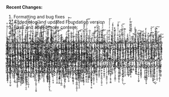 **Recent Changes:**
1. Formatting and bug fixes
2. Added blog and updated Foundation version
3. Fixes and added more content
4. ...

h̢̞̯͍̪̜̲̱͎̍͗͂̃̈́̀̊ͦͧͣͯͧͮ͗̂͜ą̡ͦ̍̀ͮ͋̽̅ͤ̽́ͣͨͪͣ͒ͮ̔̏͜͟͏͓͉͉̳͖̲̻͕hͯ̓̊̏̄͊̔̌̓ͦͬͥ̽̈̈́ͦ͊̄̚҉̬͕̠̱̙̀͠͠a̶̬͕̟͓̠̜̘ͥ̅̆ͮ̍ͥ̍̒̔͂̊ͯ̔̈́̓̍̀͝ĥ̢̢̝̤͍͙̤̙̳͇ͤ̈̈ͅa̴̡͕̞̹͚̖͕̙̘̠̞͖ͣ̎͂ͣ͛̈́h̴̨̯͔͍̻̹̼͔̥̬̣̟͈̱̻̹̦ͨ̑ͭͯ͌̄͐ͤͩ̒ͣ̑̑ͦ́͢a̵̴̮̯̤̟̼̖͕̣̦̍̽͋̿͛̀ͧ͊̈̃ͨ͟͝h͇̮̬͎̙͓̝̙̦̻̯͎̯͕͍̒̈ͬ͂̄̈͊͐̇͑ͦ̾̇͛ͤ̅ͣ́ͪ͜͝aͮͩ̇̔͒ͨͧ̄͌ͬͬͬ̈́̈́̐̀҉҉̤̱̯̟̼̗̪̮̥͖͉h̳̹͍̩̪ͨ̃̉̈͛͘͘a̸̢͌̊̇̄̅͊̋ͤͬ̐ͬ͛͌ͫ̆̀̆̍̕҉̲̬̘̫͉̰͍̤̱h̶̛͖̱͈͔̙̮͚̪̪̱̝̭̝͇̻͇̯̍̿̆ͬͧ̐̆ͩ̾̓͂̈́ͫ͋ͬ͞ͅa̛̛͔͉̘͇̮̣̠̯̦͈̩̹͌ͨͫ̔ͮ̓̆̎̓̓͒͑̚ͅh̆͐ͨ̋ͤͩͦ͡҉̛̰̪̙̜̯͚̟͍̳͔̮̰͚̩͟a̷̖̼̹̩̩̪̤̠͙̙̩̥̜̼ͫ̏ͥ͊ͥͯ̊̈́ͬͩ͝͡h̴̬̠̗̞͈̲̞̝̋ͮ̂̇̈́̅̆ͤ͒̅ͨ̂͘͟͠ąͣ̃̈́̿ͫ̌ͭͩ̅ͧ́͏̗͇̖͓̺̪̫̤͙͈̮̣͚͉͔̬͎̪hͦ͒̾̈̈ͥ̇͗͋҉̵̛͏̙̘̘̝͕̜̼̞ą̸̬͙͓̝̭̰̬̯̰̗̝̅̄́ͩ̂̈́̀̂̓̔̈̀̂̉̒̀ͫ́̚̕͠h̤̭̳͔͓͉͓̭ͨͬ̄̌̏ͫ̄͗͌͜͡͡͞ͅa̧̛̭͖̹͖͉̖̤̦͉̗͒̽̀ͮͪ̽ͅh͂ͯͭ̈͊͆̈́҉̬̙̖̹͓͇̬̠̮̥̙̟̘̪̣̠̩ͅą̵͍̭̪͉͖͇̥̼͓̭̲̹͓̪̤̖̦̤͗͗͗̈̂ͭ̃̈́͡͞h̴̳͔͓͖͙̺͇̥͕̖̯̭̾͛ͨͧͩ͑̂̍̎̓̉ͯ͑ͯ̓ͮ́ͯ̚͠ͅͅa̼̙͚͙͍̤͓̲̩ͬ̔͑͌͋̋́͢h̳̱̮̞͕̍͑͗͂̅ͣ̓̉̇̒͂ͬͥ̑͌͢a̢͔͙̬̓̏̈ͭ̾ͬͭ̓͑̇̅̍́͢h̢̯̝͕̹̬͍͓̫̟̬͎̲̙̭̹̳̲̔̓̓̀ͩ͑̉̚͡͡ạ̡̧̛͖̮͕̜̠̪̺̫͈̪̈́̑͂ͪͩ̈́͘̕ͅhͦ̈́̓ͦ̇̊̿̄ͮ̽ͮ̊̓҉̴̧̟͇̰͉̼͈̦̭̺̀͟ͅa̵̭̥̝͙͑̇͗̈́ͭ̏͐́ͧͪ̅̍ͬ̾͆ͭͤ͂͠͞h̨̞͔͓͎̦̤̳̙͎̠͓͎͖̰̮̝̯͖̃̌̆̽̓͟a̶̘͎̱͈͎̟͍͑̓̓̒ͧͦ͟͝h͓͍̯̱͚͔̭̐ͮͦͣ̎̌͒͜͠͡ͅa̒͆̍ͨͫ̍ͥͣ̎̓̆͌̇͆̈́̈́̚̚̕͏̥̗̬̘̪̺̦̤̖̤͓̪̻͕̹̙̭h̴̸̨̯̯̝͍̓͗̆ͭ̓̀̐̐̔̅͐̋͢a̴̛͌̐ͤ̎̋̊̋̐͛ͤͫ̊ͧ̉͋҉͏̖̤͉̗̮͔̺̻̠͕̯̞̯h̷ͫ̋͒̂͆͏͞͏͍̰̖͎̫̠̞̺̥̦̜͇̮a̖̖̣̝̠̮̣͕̝̼͇̮͚̺͓̯̼̒̑ͪ̓̇ͤ̇̇ͬ̕͠ͅh̶̡̲̰͎͙̞̥̞̰̿ͯ̏̓͆ͭͣͤͥ̓͗͗̾ͤͤ́̄͞a͛̒͂̂̈͊̽̅̅͗̍̋̊̎ͯ̐̽́̚҉̡̰̹̲̦̥͍̮͇͍̱͖̠͍͕͘h̸̫̯̗̩͍͉̫̹͚̬̟̜̖̹̦̽͋ͤ̔ͬͭ̿ͯ̀́̚ͅa̶͙̯̰̪̹̼̯̜̭͙̯͂̋̄̽̐̿̍ͨͥ̉ͣͧ̋͌ͦ́͞ͅh̵̝̯͙̘̦̖̰ͥͣ̑̐͂ͮ̿͑͡a̧͈̝̘̯͚͇̝̼̣̝̯͕͚͊ͫ͐̈́̒͐͒ͮͭ̅ͥ͘͘͢h̸̺̪͍̦͎̑̆̅̽̇͒ͭ̇̈̀̎͒͘ą̵̨̗̫͕̬̙̝̰̿͒̋ͭ͘ḧ̡́ͮͭ̂ͭ̓ͣ͊͗̊ͯ͐̄ͨͩͭ̽͟͏͈̣̭͓̰̟̦̻͇̲̫̣́ả̝͕͓̻̬̝̞̿ͦͧͬ̚͠ͅͅhͬ̔̇ͥ̄̅̌͐́̄̌̎̓͏̧̫̱̲̳̮̺͔͉͎̜̪̩̺͟a̴͍̹̲̹͇̙͔̯̩̝̦̿̎̉̅ͫ̂̕͟͟͡ḥ̵̮̫̥̝̬̩̙̜͇͚̞̖͋̅̔͂͊͒̆͠ͅa̛̛͍̺̭̫̪͙͓̲̘̋͌̅͛ͤͧͥ̚ͅh̨̟̜͇̖̦̯̫̤̩ͦ͋̊̎́͢a̧̢̗̞̰̝̤̰̭̙̠̼̠ͭ̐͗ͮ͡͠ͅh̶̨̺̞̬̝͚̝͍̙͈͍͍͙̜̠̼̍̌͗͂̇̾ͯ͡a̵̒ͮ͐̓̈́҉͜҉̛̦̭̱̠͓̬̲̲̺̖̬̣̝͇̺ͅh̍́̓ͦ͋̀̓ͭ͐ͫ͗͏̴̨̣̫̣͓̲͇̮̦̞̫̲̗͜a̷̼̳̯̣͕͔͈͉̪͍̪̱̼̬͈̫͍̥ͬ̆̐̉ͫ͛̕ḧ͊͐̍̎̅͠͏̘̲̟̰̭̳̗̭͍̜ȃ̶̢̛̇ͣ͒̿͐̿͛͠҉̫̖͕̟͈ͅh̸̸̸̪̮͍͕͖̖̻̥͈͈̪̦̻͈̜̯̊ͮͦͧ̄͗̍̎̍͜͞aͧ͋ͦ̎̌̄̒̍̀͒͂̑̃ͫ̋̋͘͘͢͞͏̳̳̙̤͉̗̪̙̹ȟ̸̨̰̫͍̖̪̖̘̖̳̣̹̞͕̼̦̍ͩ͛ͫͨͮ̄̾̑̆̇ͫ̂͒̕͠͝a̻̲̺̦͊̈ͫ̏̎̈̉ͧͯ̿̈́̈́̓ͮ̎̐̋̇̆͡ĥ̨̛͍̭͙̤͖͉͛̂̎̃̈ͧͫ͊̍̑̾ͨ̑̾̀̚̚͡ͅà̸̢͇̣̱̘̻̣̞̝̆ͮͭ͒ͩ͟͞ͅͅh̏̒͌̑͑̒̏͏͖̦̘͎̻̻̼̭͜͢͠a̵̭̲̞͖̳̦̘͓̣̗͉ͪ̌͌͌ͥ͘ḩ̖͇̜̱̀̇͑̓ͮͬ̋͊͗̂̄́̚ā̸̛͔̫̹̜̺̩̥͙̟̘̳̼̼̹ͥͩ̇̃ͪ͆͂͂̇ͩ̌̎̽͆̓̇̚̕͘h̶̷̤̙̯͙̏̏̏̅̓ͮͧͯ̃̍͗ͬ͠ã̙͙̫͉̲͓̥̯͙͈̙̹͗͌̅͌̾ͨ̚͘h̷̨̫̳̲̠͔̺͉͙͕̦͔̖̾̆͒̑͌̃̅ͨ̽ͬ̈́ͬͦ̇̉͑͡͝͡a̴̧̡̨̘̥̮̰̞͎̼̲ͣͭ̾̓́͆̏̃̌ͦ̒̉̊̈́͆̌ͭh̴̡͈͍̝͖͍̼̝̹̖̦̩̗̝͚̖̹̆̂͐͠a̧̤̘̖̻̘̱̗̖̙̙͖̮̘͍͕̼͚ͩͪ͗͑̔̒̃́͜͢ḩ̢̡̘̖̻͎͇͓̯̲̺̯̹͎̜͎̱̟̥̘ͧ͋ͭ͋̽̄͡ͅå̭̣͕̙̦̪̞̦̘̻̞͓̻̦͉͕͓̍͐̉ͧ́̍̏ͤͨͫ̌͆̚͜͝͡͠ͅh̵̃̇ͥ͌͋ͯ͗̋̽̍̂̒ͪͭ̌ͣ͗҉̴͉͎̯͕̲͍ͅą̴̷̩͕̣̘̫̯͋̒̌̓ͥ̐͡͝h̸̨̡̗̫̙͉̲̳ͦͣ͒̋͂͛͘͞a̢̡̛͍̻͚̬̗̜̜̝̭͇̗̖͙ͬͨͥ͌̈̎h̸̡̓̐ͣ̊̌̅̈͡͏̣̜̩͈̞̳â͊ͦ͌͌̄͐̈́̒̂̕̕̕͏͉͙̮̝̲̦̮̣̖͚͎̤̗̘ͅh̸̘͍͎̬͍͈̖̟̬̼̥̔͌́ͨ͌ͯͦ͒̓ͩͩ͟aͯ͋̍̊͡͏̴̲̱̤̬͎̹͈̝̖̮̭͉͚̥͖͈͚̖́h̛̘͕͕͉̯̺̠̺̻̯͍͕̞ͨ̈́͆͐̊̉̃̓ͧ̀̚ă̢̛͉̟̥̼̪̰̱͙͕̖͔̹̜͙̭ͥ̄̎ͮ̄͛̓ͫ̀͘͠ḫ̨͙̭̺̇ͤ̑͒ͦͤ͐ͬ̆̃a̼̜̣̳̻̪͎ͩ̐̿̑ͮͩͤ̊͂ͯ̾ͧ̈́ͥ̍̍͛̐́͟h̸̫̩̤͙̰͖̫̮̻͔ͮ̇͒̈́̌ͧ̋͋̃ͥ͛̈͛̏̕͟aͬ̆͆̌ͮ̽̎͐̅̌̅̆̓̆͋͆̇̕͏҉̙̺̟̤̺͙̣̬͙̘̺͖͔̲̤̬͇h̴͓͕̝̞͓̰̼͈̤͈̠̱̰̬̥̜̮̠͋̊̋̒̂̌̅͞ͅǎ̷͒̈ͬ̎̽̑ͬͮ̓ͬͭ̅̊̽ͪ̔̚͞҉̘̺̦͕̻͔͍̲̬̟̤̰͎̱͔ͅͅḧ̛͎̘͔̠̤̼̳͚̰͕̹̙͕́̍͌͂ͤ̕͜a͍̳͕͍̪̭͚͈͚̭̝̻̙̤ͭ̅͆́̋͗̈ͩ̍͒̽̊ͣ́͞͝ͅh̽̀̌͌̆̾̇ͮ̆ͯͤͤ̐͝͠͏̶̷̺̬̘a̸̡͖̞̩̠̰̳̯͙̳̦̠̍̎́̑́͛́ͣ̔ͅͅh̵̢̨̦̺͖̬͖̜̦ͧ̅͊ͯ̔ͥ́͝a̷̢̨̫̥̞͔͙̝̞̰̯̒̇ͬ͜h̡ͩ̿ͤ̿͊̄ͪ͋ͧ̍̅͏̮̜͍̤͓̭̘̜͓̮̟̦a̴̫̖̘̫͇̰̭͎͎̭̩̦̱̯͍͔͑͂̊ͦ̇̌̀ͪ̄̂͒͊̽̌ͧ́̚̚h̷̷̙̮̹̹̼̞̬̲͍̮͎̠̪̤̔̓͊͜͝a̧̢͉̼̜̗̞͔̠͈͉͙̾͒̾̀̍ͯ́́ͭ̀͠͝ͅh̡̦̰̻͕͔͔͓͕̬̬͎͖́͋͌̽̎̃̑ͦͪ̑̐̑̏̀̃ͣ͗́͒͞͞a̵͗̎̌̓̂̌̐̚͏̦̬̖̬̺̣̠̦̗͈͙h̷̦̫̩̻̱̼͖̥͉̲̻͖̤̫̼ͬͯ̈́͆̋͆͊ͨ̑͒́͘à̧̯͍͇̥̣̂ͨ̀̎̀h͚̼̰͍͓̠͚̤̜̩̪͛̉͂ͯͫ̒̃͋͘͜a̵̝̺̯͙̝̠͓̦̺̟̝͎̱̤̺ͥ̇ͫͭ̾ͤ̈́͌͌͂ͤ͒̋̎h̲͙͉͕͚̲̱͉ͬͭͧ̒ͧ̐ͨ̓ͥ͌ͥ͢͟͡ͅa̡̤̗̠̩̥̯̾̆ͫͧ̄̃͛̂͂̓̾ͭ̐̍͢͝ḣ͇͎͔͍̠̳̫̱̻̖̩̘̿̾ͯ́͌̅̓̔͊̕͠ͅa̷̵̳̲̳̣̥͚̖̣̙ͪ͌̋̃̎͛̋ͫͮ͊̋̔ͫ̾̀̽̆h͈̗̤̘̖̗̜̞̜̙̖̯̏̓̽̉ͧ̂̓̉ͨͫ́̚͜a̩̩̣ͥ̆̑̄͗̿̉ͭͭͫ͛ͣͥ̓̎̆͘͜͝h̶̪̝̝̲̺͖̲̹͕̲̦̎̂̔ͮ͗͌ͤ͒͊̌̚̕͜a̢̛̫͕͇̩͚͎ͫͨ̈́̽̾̌ͣ̂̉ͣͧ̄͒ͤ̿̀͜͠ḩ͖̣͚̤̬̜̯̼̙ͭ͛̎̾̇̌̀́͢͡ą̬̳͔̲̤̩̥̥͚̒͐̐ͭh̨̧̬̱̻̯͚̪̼͔̤̲̩̝̦͈̦͂̈́͋͗̅͐̿̎͛̀͘͠ä̶̶̳̟͙̳̼̰̤͍̫̤̩̟͉̦̻̜̤̞̐͛ͬ̃̉ͪ́͢ͅh͍̭̣̹̑͐̾̾ͤ͐̽̾̓̓͆͘͟a̴̢̨̨̱͈̱̫̦̫̿̾͗ͫͦ͋̔͛̇̊ͤ͛h̵̸̢̝̪̥͈͑̉̆̃͊ͣ̋ͫͭͦ͘aͪͮ̍̎̈҉̴̡̘̝͉̹̱̬͈̕͢h̥͍̥̘̗̲̲ͯ̐ͥͣ̍̇̈́̅ͬ̓ͭ̔͗̍͑͋́́ͅa̱̱̙͕̟̙͔̻̤̫̖̹͐͐̈́̅̎̀̓̾̉̃̉̌̀̒͒̚͜͠ḩ̷̟͇̟̪͇̞̪̣͍̬̆ͤ̊̅ͧͬͨ͆ͭ̈͋̓̏̾ͯ̀̊͞a̷̡̞̟͚͖̝̱̼̺͊̇͛ͥ͗̍̽̅ͣ̽ͫͬ̓̕̕͢ḫ̶͔̣͚̦̬̠̥̝͈̦̖͓̮͚͕̯̂ͨͩ̈́ͩ͒ͣ̿̋̍͗͛͂̕a̴̺͎̟̗̹̘̰̝͍͍̥̤̫̞̞͈̲̓ͤ̏͋̂ͯͬ̇ͨ̅ͣ̔ͥͫ̅͆́̚͞h̸̸̡͇̭̘̙̻͙̞̪͉̺̤̽̈͑ͯ͒̽͆̋ͥͧ́͡ȃͤ͑̀ͥͫͧ͛ͤͨ͆̾ͥ͛͂ͣͧ͝͏̨̼͚̯͕̤͔̹͚͎̤͍͘͢ḩ̸̳̯̩̤̻͐ͥ̓ͭ̂ͫͤ͌̊͗͊̓͜ͅaͩ̎ͫ̄̽͂̓͑̈́̾̂͏̵̧̨̖̥̼̜͇͞h̶̓ͤ̅̇̀̓̋̓͑̈́̾̋́ͣ͒̋͌ͯ̚҉̨̣̰̘͙a̛͑͒̏̇̋̅̔̎ͩͯͣ̄̎̈ͥ̓ͨ̚͏̗̘̺̳̰̱ͅh̨̛̀̈̒͊ͥ̓ͪͪ̎ͩ̀̃̇͏̗̲̼̺â̶̛̟̝̹͖̻̟̯̺̹̘̪̺͕̄ͫ̈ͣ̌ͅͅh̗̲̺̥͖̤̩͍͔̬̘̬̯̗̬̜̮͇̆̿̃̿́a͋ͬ̉̈́̐ͤͧ̂͛̓̆͌͒̒̄͏̶̳̳͓͍̹̰͎̠̕̕h̟̲̠͕̪̥̣̞̤̹̠̲̀͗͌̽ͦ̃̈́̒̚̕͠ͅa̙͚͖͕̟̗̪͇̱̭͕̔̾́̍͌ͧ̒̏ͥ͛̈͛͋̀͟ḩ̢̜̯̟̫̎̽̑́ͪ͑̏̾ͧ̊ͭ͛ͯ̈́̀͞à̵̻͇̯̫͙͔̦͔̬̩͚̠̖̯̝̫͚ͩ̒͊̽ͪͪ̀͢͞͠h̸̿̈́̾ͩ̈́̔̐͊ͦ̈̂͝͏͙̰͈̬͓̻̼̠̰͇̣̘̮͎a̴̴̡͆ͩ͑͛ͤ͆̊̒͟҉͔̥̲͔̣h̬̝͉̥͓͓̝̐ͤ̒̋͗ͪ̔͌̑͂ͪ͌̂̎̓́̀͢͠ͅâ̵̪̫̰̹͈͖̭̮͓̖̝͍̫̙̜̭̬ͬ̏ͪͩͪ̂̐͆̅͟ͅh̴̸̴̻̝̗͇̤͈̳̘̱͎͓̙̮̳̺̞̠̹͉̔ͨ̏̾ͧ͌̐͑̇̏́a̡̪͔̠͍͉̥͔̫̝̰͒̽̅ͨͫ͊̕ ̛̞̬͍͕̥͈̹̥͔͈̖̭̎̔ͭ̿̽ͩͩ͗ͭ̌̀ͅb͗ͫͥ̆̆ͬ́͊̂̓͗̽͊̈́ͤ̆̆̚҉̟̩̖̰͚̝̕͝ą̵̶̰̱̩̲̝̹̪̞͈͙̩̳̰͉̜͔̰̣͗ͧ͌̓z̧̊ͫ̊̓̍ͣ̽͘͏̨͔̲͍͈̩͙̖͇̭̘̗̗̝͓̤̹͞į͊ͬ͌ͫͭͩͯͪ͋̏̐̐̚͏͏̳͉̗̞̖̮̭̀̕n̴̴̫͙̬̠̬̳͖ͪͪ̐̾͘͟ͅg̴̥̖̞̝̖̯̜͕͓̺̦̯͖͉̙͍͉͑̐̏̀ͤ̕͞ͅä̷̷̧̲̯̩̪̻͖̩̈́̌̓ͦ͐́͢a̵͗̋̆̈ͧͧ̾̚͡͏͓͉̤͙̻̤͓̝̹̫ǎ̷̷̷̢̲͍̗̖̠̝͍̞̱̰͊͊ͧ̐̍̆ͥ̊ͦ̾͐̈̄̃̊͐ͧ͞b̸̷̸̨̻̹̖̮͈͂ͤͪ́̅̊̓̚͝ͅa̢̝̬̦̜̣͔͉̺̥̩͙̻̣̰̜̽́̌̍͂̄̏̏̇̄͋́̒ͨ͞͝͡ͅz̵̡̯̠̱̮͎̦̺̳̖̖͕͕̜̗̺̥̄̓̍̈̿iͣ̌͐ͫ͐ͤ͂̉̌ͦͣ͐͆͊̏̈̚͏̷̷̲̺̟̞̺͔͚̞̤̻̞̣̙͘͢n͆̍̂̍̋̆͆̈ͦ̓ͧ̿͝͝͏̷̖̻͕͙̺̱̥̣̟̳̬̩̤̜̜̫̞̖ģ̭̮̤̰̠̫͎̞̠͍̪̼͎̩̪̯̮̣̬͒̓̒ͧͪͩͬ͒ͮͭͩ́̂͋ͭ́̉ͩ͡ą̡̜̞̥̯̰͕̯̝̫͕ͭ̐͆͋̑ͧ͊̊̈́̋̈́ͬ̚͡aͧ̔̈́̀̇͜͏̱̤̯͕̲͕̥̮̟̭̮̩̀͟ͅa͐̈́̽ͮ̉̾͌ͦ̿ͪ̔̃ͩ̄ͣ̃̚͝҉̯̜͔̹̘͉̗̬̻͎͉̜̘̳̝̩̤̠̗͝͝b̷̢̜̼̲̘̫͇͔͚͎̿̏̏̆̅ͤ̈́ͤ̒̉̎̿̚̚͘͟ä̛̰̱̮̳̠̦̘̒̂ͤ͑̑̿͑̇͗ͣ̇͘z̷̷̧̬̰̱̹͖̫͚̳̹͇͂͆͌͒͂̈ͥ̉̽̾̀̚̚͞ĩ̸̜̲̪̫̭͙͔͛ͦ̐ͬ̌̈́̉̓́nͧͨͨ̏͏̶̢̭̙͎̼̮͈͎̥̙͕͉̹̘̝͟͞g̸̸̵̮͉̟͍͕̯̊̄̎̓͊͡ą̵̝͍̞͈̠͙̼̜͉͖̙̙̬̹͉̫̍ͯͯ̓͆̇͌̿ͦ̐͘͠ͅͅå̸̲̤͈̯̞̮͈͚̹̙ͬ͑ͦ̓̈́͛̌̔ͭ̾́̌̎̂͂ͦ̚̕͞a̬̖̼̫̳̪̱͑͋ͨ̓̒̋͘̕͟͟b̨͂ͨ͑̀̂͞҉̨̦̖̜̲a̍̅ͦ̅̍̓͛̉̃ͦ̓̿̌͏̝̮͎̗̼̺͈͚̺̜̟͍̠̬͟z͆̎ͩ͌̃͒̃͏̱̮͈̦͚̟̗̬͔̲͉͙̼̥̕͢ĩ̂̎̌̍̽ͣͯ͒̒ͤͦͤ͂͘͢͏͓͖̼͖̠̙̲̩̖̜̣̖̹̤̙̀̀n̴̗̫̪̻͕̠̥̺̺̩̫͕̱̻͕̦͙̯̊̆͒̒̂ͩ̾ͮͩͯ͒́̀̚͡ĝ̡̮̰͔̯̄͊ͫ͊͂̀̐̉́ȧ̵͖̲̜̣͍̼̠͍ͤ̾̍͌̃͛ͥ̃̾͛͑̆͡a͚͍̯͈͚̝̥̫̳̟͉̯͙̐̑̇̾̂͋͒̋ͪͤ͂ͣ̉ͤ͊ͤ̆͘͟͠a̷͎̪̹̟͚̞͈͎͊͑̾̃ͯ͌̕b͌̓ͩͥ̎͋̊͆͏̸̨̬̬̳̺̙͎̥̰a̢͍̰͔͈͇͈̞̹̝̹̒͊ͭͨͤ́͒͡z̷̶̸̞̥̠̥͕̤̥̥̦̞͉̑̍̏͑ͭ͊ͬͫ̍͑̌͗̇̆̉i̞͙͎̙̺̟̾ͥ̽̆͋ͧ͗̽̈́͘̕n̡̧͙̜̻̥͇͉̯͉ͪ̃̓̓ͭͮ͌̾̆͐̓͛͘͠͠ͅg̸̨̝̦͓͖̳͂͆͋̀̂̂̓̓ͯ̎ͭͮ͋̒̈ͩͬ̅̕a̴̩̗̗̭̹̳̦ͧͦ͋̃ͯ̏͒͂̒̕͢ͅa̒̊̆ͪ̂ͬ͗͗̃̀ͫ̽҉͕̱̲̫̭̮̘̩̝͕͖̲̙̭̱̖́ảͫͩͬ̓͑ͧ͂͞҉͎̠͇͉̹̗̝̤͚̝̺̜̗̗b̴ͪͨ̆ͮ҉̢̘͚̻̼̱̜̭̯̝̕͟ą̲͖͍̻̯̗̬̞̓̆͐̑̈́̈͊ͥ̀z̵ͧ̊ͭͣ̒ͩ̚͠҉̧͉͓̼̬͝ĭ̡̻͚̱͈̺̪͓̎͋͑̈́͑̓͑ͯ̇͛̒ͯ̑̓ͮ̾͢͟͜n̛̦̺̦̰̪͗̈́͒ͣ͒̿̎̇ͦ̎̎ͥ̾̈̅̒g̷̢̛͙͚͓̮̗͉̞̰̪̰͍̹̣̳̙ͤͣ̑͂̐͆ͦ̉͝͝aͭ̓͛̽ͧ̆̒͋ͤ̽̊͂̊ͦ͊̌͏̸̧҉̹͔̥̱̦͖͔͓a̺̠͖͎̦̰͇͉̖̙̩̭̦̱͇̝͐̀ͩ̐ͨ̉͗͐̀͜a̜̫̠͍̦̰̣͓̺̻͈͓͕̠̜͕̱ͧ̏͐͐ͭ̇͌̔̋ͥ̓̆ͫ̍̈́̈́́́̕̕͞ͅb̍̓̍ͫͤ̋̂̊͊ͤ͏̢̢͏̯͈̙͍̟̬̙̬͖ä̷̭̗̼̫̖̺̻̗̼͍͖͓͔́̉ͭ͒ͣ̔̒̌͆͊͒̕zͦͮ̇ͦ̎̽̅̌ͭ͑͋̂͊ͮ̍̎ͭ̚͏͓͓̱͓͎̺̀͘ȉ̢̨̑̾̏̐̕͜͏̪̰̜̼̹̫̭͎̘̙̜͍̞̦̩ñ̷̤̱̩͕͇̐͊̂̈́ͦ̉͒ͣ̇̍̓͆̔͒̑͘͟ģ̴̞̺̝͚̯̗̍ͣ̌ͩ̅ͪ͊ͤͣͧ̊̏ͨ̆̚͡ą̵̨̟̦̤̞̭̩̣̪̮̮̠͉͕̞͎̮̫̣ͭ̈ͪ̾̓̓̐̽̑̃̄͛ͮͯ̅͗ͦͅa͛̈́͗̿̇̀ͪͪ̿̆ͪ̃ͦ҉̲͕̟̜͈̖̥̦̖͚̙̟̲̩̕͢͞͞a̢ͤ̐ͪ̅̊̅̃̒ͣ̐̀̈̽́͡͏̫̱̣͎͉̖̺͎̪̥b̷̷̵̡̧̰̮͎͙͓̰̬͎͓̪͈͍̖͇̞͎͖̊̽ͮͦ͋ͮͫͬä͎̰͖͓̘́̇̉͌ͦͤͫ̏̉ͫ͐̿́ͪ͂̈́̋̂ͣ́z̴̡̢̥͍͇̺̗̘̘̤͔̹ͯͦ̈́͆ͪ̈́̽̐ͩ̅̐͑͒͋ͫͫ̓ͫ͢i̧̹̥̝̠̲̣͙͕͖͇̙̙̮̳̮̎̓̈́ͮͯ͐̀̾̏ͦ̓͐̆̑ͫͤ̊͝ṉ̨̛̠͍̤̥̦̗̼͚͖͚͈̖̹̩̖̿ͧͭ̐̋̓̑ͭ̃̄̅̑̿̄͌̂̃̀̀͠ͅg̷̛͈̳̖̩̘͍̙͔͎̟̬̣̗̟̰̬̜͖̮̾ͫ̓ͬ̉̀͡͠a̛͑̈͌͑ͦ͟͏̜̲͇͕̫͉̰̼̞̥͔̘̠͉͕̱̬̥̻â̡̎̊͊͗̒̾̍̇ͫ̏̏͗̄̊̆̓̔̐҉͖̖̻̼͉͔̬͟͝a̡̧̨̖̞̳͇̳͍̣̽̉̃ͭ̒̈́̔̋ͨ͝bͬ̂͛͋̇̇ͩͬ́̔͏҉͇͎̗̻͈̬͓͉̙̥̳̬͇̻̣̹̬̣͝a̻̮̘̟͔̺̥̮̼̥̻͖͓̺̭̮̲̙ͪ̎̔ͨͦ̓̽̈́̄̌ͥͦ̐̂͂̒́͘z̴̠̖̮͉͙̰͎̠͓̝̞͔͈̠̘̠̗ͥͨ̔́͢͝ͅi̶̴̡̹̣̭͚̬͉̱͕̪̻̦̼̬͚̻̝̰̗͗ͩ̀̿͂n͒͂̅ͬ̑ͬ́͡͏͖͇̖̫̖̰͔̭̥̱̘̙̯̟̲̬͙͍͢͜g̉͆́̏̂̌ͭ͂̊́̈́ͥ́ͧ͒ͫ̋̊҉̼̞̞̜͟a͑ͤͦ̋̔̃͋́ͯ͒͏̷̨̳̹̮͇͕̰̙̫͖͝a̜̗͈͈͓͙ͪ̽̌̄̅̍́̇ͮͧ̀͘ä̴̷̫͓̰͈̫͈̮̹̙̻͎̙̦̗̳̜͉́̉̊ͩͬ̊ͩͯ͠b̿̉̿ͬ̾̌̅ͮ̋ͨͨ͒͊̽͂҉̷̶̷͚̖̦̺̙͙͕̞̤̹a̶̢̨̟͓͚̲͎̞̲̟̘̙̟̬̪̣͗̋ͭ̔̕͟ͅͅz̑ͨ̍́̈̉ͫ̐̎҉̷͏̢̣͈͎̜̫͎̘̘̫͉̱͕͖͚͔i̼͉͎̺̥̠̙͔̝͎̮͓͍͓̯͒̃̽͒ͧ̂ͨ̂ͥ̆̾͜ͅn͔̬̪̖̤̬̥̦͔͙̝͕͓͙̱͓̖ͤ̇͋̋ͩ̀̅̑͛͂̎̂̎̕͢g̏̔͂̑́͏̸̧̜̙̖̖̱̪̩̕ͅaͨ̓͆͊ͥ̓ͭ̄͒͛̒̉ͦ͏̶̲̳̫̯̭͔̮͍̯͢a̴̮͓̬̱͉͓̹̋̄͂͑ͥ͊̌͆͟a̡̢͉̯̦̩̩͍̬̮̥͇͂͒̽ͣb̧̛̿ͨ̏̓̉ͥͧ̽̎҉̖͕̭̗̘̗̫̺̯̻̹͡a͑̾͊̋̎͆͗̒̒̉̈́͢҉̴̧̮̻̟̗̜̰͈ͅz̙̣̲͕̲̖͖͔̣̞͍̔ͯ̄̀ͭ̑̀͛̈̓̂͋̈́͊͜͜͞ͅį̷̫͇̲̖͔͖̺̗̼̠̤͓͕̼̮̈́͋̑ͣͦͅͅn̛̛͈̩̠̞̦͔̼̱ͮ͑̈̒̂̆͑͑ͯ͛̓̐̊͑́͢ğ̷̢̡̫͉͈͚̥̠̣̤͖̱͙̬̟̹̟͆̓ͮ̈̿̾̈̎ͤ̏͑̔ͥ̽̚͡ą͓̥̬̩̩̬̯̬͔̩̺̺̈ͦ͂ͫ͊́͆ͣ̐͒͗ͩ̈̅̒ͨ͒̓̑a̶̶̧̦̫̞̪̤̖̮̮͚̯̮̭͎̝͑ͦͣ̓́̄̚͟͠ả̩͍̖͓̘̫̘̟̠̹͍̂͑͑̄́͟b̮̪̰̖͙̝̘͔͍͎͍̳̣̻̥̞̃͊̉ͬ̕͟͞a̸̴̋ͫ̈́ͤ͘͏̪͓̰̖̰͈̙̤̪̙̠̥z̧̬͚̮̭̹̬͎͉̬͎̤͓͕̘̲̀ͩ͆̀̃̐̈́ͧ̊ͫ̉̾ͧ̔̃̚͘͡i̷̧̗̜̣̩̩͍͉̝̳͈͆̐̈̿ͣ̀͘n̸̶̢͎͍̦̙͕̮͈̼̹̙̲̳̭̥͔͈ͫ͗̑ͤ͆̎́g͊͗ͮ͆̂̄ͬͭ̒̏̓͛҉̡̼̱͍͇̤̪͜͞ą̨̻͈̲̘͍̰͇̲̩̬̝̭̠̦̠͛ͣ̊ͥ͗ͮ̇̑ͬ̓̓̀a̜̣̣̫̻̫̼͍̳̱̙̤ͣͭ̉̀͐̾͆̎͗ͬ̽́̕͢a̷̶̧̜͈͍͕̺̥͎̬͚̗̪͎̙͈̰̠̹̰ͪͣͫ̓͆͌͗̚͝͠b̸̴̡̰̟͖͓̮̳̬̺̠̙͂͑̽̂͆͊ͦ̌̽̉͗͂̾͛̉ͫ̕͞ạ̸̧̹̖͙̗̦͎͙̺̰͈̼̤̹͔̬̦̑̃ͪͬ̀̾͋̃̔̎̍z̷̝̜̺̲̣͍͈̋̇ͧ̊̄̈̏ͪ̿̒ͣ͒̐͊ͮ͒ͫ̒͟ï̢͔̠̯͉̣̲͓̱͎̠͙̰̟̠̬̳̏̒́ͨͬ̽͆ͪ̔̽̏̐ͦ̉̀͠ͅn̷̯̼̰͎̗͖͍̦̅̇̽͗͐ͬ͋̒͐̒̂͗́̕͞g̶̵̢̣̹̮̥̝͔̘͈̞͇̲̠̫̅͌̀ͨ̕͠a̓̒̒͒̿͗̈̓̏̓̎̔̋ͬ̋̃̌̆̀҉͖̝͕͍͚͚̣̺̬͇̗̻̱̜̙̬́͞ā̛̹̲̭͓͓͚̬͎̰̦ͮͭͣͪ͌̓͌͐̋ͪ̃͛́͘ā̫̳̝̱̗͉̯̺̻̗̟̮̣͖͉͕̩̎͆͊̀̚̕͢͠ͅb̛̛͍̼̙̯̩̰̜̺͙̤̊̍̾ͣ̒͋͊͛͌͐͡ͅä̴̴̴͓̜̙̬̱͖̩̺̉ͣͥ͐̈́̒̿ͦ͌ͣͭ͝͞z̨̖͈͇͓̭͈̪ͬͮ̇ͧ̃̏ͯͣ͛̈́̄̈́̽͋̉̊́́̚͢i̴̶̘͚̠̫̱̻̎͐̔̅̓̇̆ͤ͐̍̑̆͊ͨ̀͞͠n̝̮̳͒̓ͧ̀ͩ͑ͩ͂ͭ̉͗ͩ̔ͥ̚͠g̣̰͕̳͈̰̽̿̽̍̏̎͋̏̍̈́͐͒̓̚͢͝ą̴͓̦̜̮͍̜̳̣͓̦͓͙̫̲̙ͧ̑̏̊̇̒̌̒̓̔͌̿̏͛̋̆ͨ̚͜͝a̛͉̩͈̖̞̺̰̬̥̠̘̒̓̈́̌ͮͦ́ͤ̀̕͜͝ä̢̛́̃̊͌҉͎̦̣͍̖̥̞̜̝̞͇̦̘b̵̸̻̙͚̹͔̭̩̥̺̺͇̞̪̱̯̩̖̬ͫͮ̇͂͑̒̓ͩ͝ă̷̳̫͔̮̟̙̙̥̠̬ͭͪͦ͆͗ͪ͑͑̀̕z̶̴̞͖͔͚̬̘̱̝̱̲̼̜̎͑͂̓ͯ͑̌̍ͧ̓̈ͧͬ̔͌i̅̈́ͣͤ͌̾̊ͧ́̊̍̎͋ͨ͆ͦ̐̽̿҉̨̦̪͈͍̯̭͙̘͇̼̫͇͚͍͜͜ͅṉ̷̝͚̝̫̬̙͊̏̈̏̒̌ͪ͛̒̉̋̑̚g̡̠̼̜͉̟͓̫̗̩͓̬̞ͫ̓ͬ̏̋͜͝a̵̷̸̪̩̣͇̗̮͕̫̼̣͔̖̻͂̅͛̏͂͝ͅͅͅa̵̶̢͍͈̬̠̺̜͇̐͊̂̅̉ͯ̽̂ͤͭ͗̑̈́̈́ͬ͠a̛̤̫̩͍̎ͮ̑̾͂̈́͛͢͟ͅb̢̰̝̦̣ͦͪ͆̓ͫ̋͟͡ăͪͬ̈͑̚͏̷͔͖̪͉̤̯̝̺̹̘̗̩̖͈̳́̀͢z̻̱͇͙͖͓͇̖̳̬͎̞̭̥̬̓̏̿͐ͣ́́͟͝ì̛̤͓͓̲̼̻̼͇͕̪̉ͮ̐͝n̨̻̳͔͇̺̤̮͖̥̙͉̗ͯ̊̎̓ͪͤͦ̾̄͛͒̓̐̚͘͘̕͘ͅͅg̴̛̪̝̘̮̱̗̙̞͙̽͂̅ͧͪ͂̀́̀a̢̡͉̭͇̱̤̬̖͉͉͈̣̤̹̫͉̰͊̉ͪͣ̇̋̽̇͊͢ͅa̵̡͚̝̙̤̠͕̹͔̜̝̺̜͙̜̓͗ͮ̌ͅa̵̼̰̖͈ͧ͒͆ͭ͗̐ͫ͗͂̾̓͌b̀̑ͦ͂ͦ̌̀͞҉̬̘̻͖̩̺̣ͅą̴̢̛̦̟̹͎͚̘̙̙̲͍͓̹͔͔̙͖̭ͩͨ̏̿̆͐ͤ̅ͨ̃ͯ̄͟z̷̩͍̩̥͕̩̘̣̄̿͆͂̍̀͑ͪ͆̐ͫ̆͂͛̓ͤ̊̊͢͟͟ǐ̴̸̸̹̞̘̝͕̘̘ͯ̔̒̽̿̑̽̿̌ͭ̓̋̌̃́ǹ͌̓̓ͥ̽̄ͮ̇̀̂́͠͏̶̪̭̻̝̤̰̟̰̗̩̹̣̬̙̭̪͔̗g̴͊̌͋̑̇ͣ̏ͤ͊͛́̄͘͏̴͇̥̯̲̩̰̙͔̳͡ą̮͎͇̫̖̇ͯ́͗͊͒̿̏ͬ̀͛̓̊͑ͬ͛̉̈́̚͠a̶̸̩͙̮͖̲̭̳̗̱͎̱̥̫͉̪͓̙̞̥̾̾͊̈́͆̍͆̈́̊̓͘͟͞á̶͒ͭ̽͌ͦ̿̋ͥ̽̊̎̍̊ͭ̑̚҉͔̫̮̙̙̠͕̱̜̝̥̕b̖̰̟͐͊̎ͣ͐͌͂̌͂̌͂ͨ̊͛ͤͣͤ̆̚͘͢a̷̛̛̱̺̫͉̱͓̝̯̜̝̯̲ͮ̔ͣ̇ͮ̋̓ͦ͆͗̊ͦ̈́ͯͮ͆̿̕͝ͅż̷̸͚̗̦̝̭̳̬̠̙͉͇͂̊͂͊ͤ̀̄ͥ͑͗ͫ̅̍i̵ͯͦ̊̃͛͐̂̀͟͠҉̟̺̬̲̫̣̦̰̤͎̞̻̤̪n͌͛̽ͥ̓̾̎̈́ͣ̐̏҉̢͙̲̤͉̲͕̘̟̹̦̠͎̻̪ͅg̼̣̪̟͕͍̗̭̩ͥ͆̿̋͗̏̿ͨ͐̓̒ͪ̏̃͊͆͛̔́͜͡ą̶̵̦͕̭̜̔̒͌̆͌ͣͧ̀̎́̒̚̕ͅą̞̭̤̯ͤ̃͐̀͗̌́ͩͪ͋̚͜͞ͅą̵̛͔̖̞̲̻̣͔̥̐͌̆͛͒̀ͫ̀͞b̾ͥ͒͑̐̌͋͋̚҉͢҉̛͚̮͈̩̺͚͇͕͎̻̼̻̠̬͕̳͕ͅͅa̵͌͛͑͐ͩ͒̈҉̠̺̻̻̲̙̺͔͎̰̘͎̫̦̘̰͘͠z̶̶͈̼͓͍͎̬͖̩͓͆ͣ̈͗̂͢͟͞i̴̢̥͉͓̯͉̦̳͓̓̀̆ͪ̽͂̈́̃ͩ̆̒͒̽̑̚͢͡ͅn̷͔̪̝͕̥̜̬̥͇̠̖͙ͤ̈́̓̔́ͦ̈́̓ͣ̃̍ͪ̑̆̚͢͢͟͞ǧ̢̛͚̪̠̼̭̦̬̗̾̿ͦͤ͛̌̂ͥ̑̐̄ͯ̉͆̑͟͢͞ȃ͉͉̞̖̳̤̩̊ͦ̔̈̑ͤͦ̌̃͐ͥ͂̓̕͝a̸̢̳͙̫̮̳̰͖̥̬̩͎͉̹͈̰̅ͣ͂̆̔ͦ̒̌ͥ̓̕a̵̘͖̹̲̖̻̼͓̗͎͙̥ͦ̾͑̅͋͂̒͛ͪ̋̽ͬͪ͊̒͡
